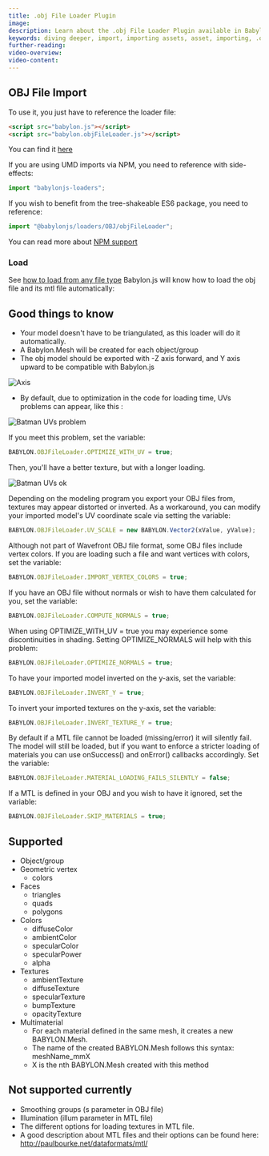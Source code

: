 ```yaml
---
title: .obj File Loader Plugin
image:
description: Learn about the .obj File Loader Plugin available in Babylon.js.
keywords: diving deeper, import, importing assets, asset, importing, .obj, obj
further-reading:
video-overview:
video-content:
---
```


## OBJ File Import

To use it, you just have to reference the loader file:

```html
<script src="babylon.js"></script>
<script src="babylon.objFileLoader.js"></script>
```

You can find it [here](https://cdn.babylonjs.com/loaders/babylon.objFileLoader.js)

<Alert severity="warning" title="Warning" description="The CDN should not be used in production environments. The purpose of our CDN is to serve Babylon packages to users learning how to use the platform or running small experiments. Once you've built an application and are ready to share it with the world at large, you should serve all packages from your own CDN."/>

If you are using UMD imports via NPM, you need to reference with side-effects:

```javascript
import "babylonjs-loaders";
```

If you wish to benefit from the tree-shakeable ES6 package, you need to reference:

```javascript
import "@babylonjs/loaders/OBJ/objFileLoader";
```

You can read more about [NPM support](/setup/frameworkPackages/npmSupport)

### Load

See [how to load from any file type](/features/featuresDeepDive/importers/loadingFileTypes)
Babylon.js will know how to load the obj file and its mtl file automatically:

## Good things to know

- Your model doesn't have to be triangulated, as this loader will do it automatically.
- A Babylon.Mesh will be created for each object/group
- The obj model should be exported with -Z axis forward, and Y axis upward to be compatible with Babylon.js

![Axis](/img/how_to/import-obj/axys.jpg)

- By default, due to optimization in the code for loading time, UVs problems can appear, like this :

![Batman UVs problem](/img/how_to/import-obj/uv-issue.jpg)

If you meet this problem, set the variable:

```javascript
BABYLON.OBJFileLoader.OPTIMIZE_WITH_UV = true;
```

Then, you'll have a better texture, but with a longer loading.

![Batman UVs ok](/img/how_to/import-obj/uv-fixed.jpg)

Depending on the modeling program you export your OBJ files from, textures may appear distorted or inverted. As a workaround, you can modify your imported model's UV coordinate scale via setting the variable:

```javascript
BABYLON.OBJFileLoader.UV_SCALE = new BABYLON.Vector2(xValue, yValue);
```

Although not part of Wavefront OBJ file format, some OBJ files include vertex colors. If you are loading such a file and want vertices with colors, set the variable:

```javascript
BABYLON.OBJFileLoader.IMPORT_VERTEX_COLORS = true;
```

If you have an OBJ file without normals or wish to have them calculated for you, set the variable:

```javascript
BABYLON.OBJFileLoader.COMPUTE_NORMALS = true;
```

When using OPTIMIZE_WITH_UV = true you may experience some discontinuities in shading. Setting OPTIMIZE_NORMALS will help with this problem:

```javascript
BABYLON.OBJFileLoader.OPTIMIZE_NORMALS = true;
```

To have your imported model inverted on the y-axis, set the variable:

```javascript
BABYLON.OBJFileLoader.INVERT_Y = true;
```

To invert your imported textures on the y-axis, set the variable:

```javascript
BABYLON.OBJFileLoader.INVERT_TEXTURE_Y = true;
```

By default if a MTL file cannot be loaded (missing/error) it will silently fail. The model will still be loaded, but if you want to enforce a stricter loading of materials you can use onSuccess() and onError() callbacks accordingly. Set the variable:

```javascript
BABYLON.OBJFileLoader.MATERIAL_LOADING_FAILS_SILENTLY = false;
```

If a MTL is defined in your OBJ and you wish to have it ignored, set the variable:

```javascript
BABYLON.OBJFileLoader.SKIP_MATERIALS = true;
```

## Supported

- Object/group
- Geometric vertex
  - colors
- Faces
  - triangles
  - quads
  - polygons
- Colors
  - diffuseColor
  - ambientColor
  - specularColor
  - specularPower
  - alpha
- Textures
  - ambientTexture
  - diffuseTexture
  - specularTexture
  - bumpTexture
  - opacityTexture
- Multimaterial
  - For each material defined in the same mesh, it creates a new BABYLON.Mesh.
  - The name of the created BABYLON.Mesh follows this syntax: meshName_mmX
  - X is the nth BABYLON.Mesh created with this method

## Not supported currently

- Smoothing groups (s parameter in OBJ file)
- Illumination (illum parameter in MTL file)
- The different options for loading textures in MTL file.
- A good description about MTL files and their options can be found here: http://paulbourke.net/dataformats/mtl/
